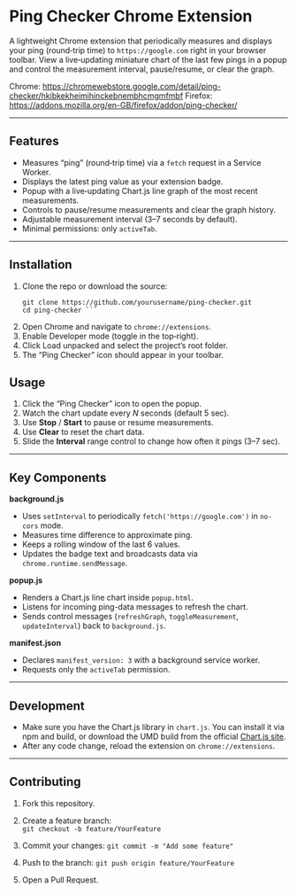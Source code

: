 # Ping Checker Chrome Extension

A lightweight Chrome extension that periodically measures and displays your ping (round‐trip time) to `https://google.com` right in your browser toolbar. View a live‐updating miniature chart of the last few pings in a popup and control the measurement interval, pause/resume, or clear the graph.

Chrome: https://chromewebstore.google.com/detail/ping-checker/hkibkekheimihinckebnembhcmgmfmbf
Firefox: https://addons.mozilla.org/en-GB/firefox/addon/ping-checker/

---

## Features

- Measures “ping” (round‐trip time) via a `fetch` request in a Service Worker.
- Displays the latest ping value as your extension badge.
- Popup with a live‐updating Chart.js line graph of the most recent measurements.
- Controls to pause/resume measurements and clear the graph history.
- Adjustable measurement interval (3–7 seconds by default).
- Minimal permissions: only `activeTab`.

---

## Installation

1. Clone the repo or download the source:
   ```
   git clone https://github.com/yourusername/ping-checker.git
   cd ping-checker ```
2. Open Chrome and navigate to `chrome://extensions`.
3. Enable Developer mode (toggle in the top‐right).
4. Click Load unpacked and select the project’s root folder.
5. The “Ping Checker” icon should appear in your toolbar.

## Usage

1. Click the “Ping Checker” icon to open the popup.  
2. Watch the chart update every _N_ seconds (default 5 sec).  
3. Use **Stop** / **Start** to pause or resume measurements.  
4. Use **Clear** to reset the chart data.  
5. Slide the **Interval** range control to change how often it pings (3–7 sec).

---

## Key Components

**background.js**  
- Uses `setInterval` to periodically `fetch('https://google.com')` in `no-cors` mode.  
- Measures time difference to approximate ping.  
- Keeps a rolling window of the last 6 values.  
- Updates the badge text and broadcasts data via `chrome.runtime.sendMessage`.  

**popup.js**  
- Renders a Chart.js line chart inside `popup.html`.  
- Listens for incoming ping-data messages to refresh the chart.  
- Sends control messages (`refreshGraph`, `toggleMeasurement`, `updateInterval`) back to `background.js`.  

**manifest.json**  
- Declares `manifest_version: 3` with a background service worker.  
- Requests only the `activeTab` permission.  

---

## Development

- Make sure you have the Chart.js library in `chart.js`. You can install it via npm and build, or download the UMD build from the official [Chart.js site](https://www.chartjs.org/).  
- After any code change, reload the extension on `chrome://extensions`.  

---

## Contributing

1. Fork this repository.  
2. Create a feature branch:  
   ```git checkout -b feature/YourFeature```

3. Commit your changes:
   ```git commit -m "Add some feature"```
4. Push to the branch:
   ```git push origin feature/YourFeature```
5. Open a Pull Request.

   

